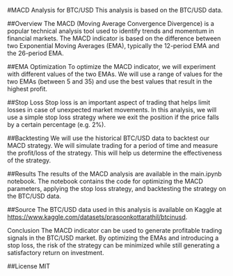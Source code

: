 #MACD Analysis for BTC/USD
This analysis is based on the BTC/USD data.

##Overview
The MACD (Moving Average Convergence Divergence) is a popular technical analysis tool used to identify trends and momentum in financial markets. The MACD indicator is based on the difference between two Exponential Moving Averages (EMA), typically the 12-period EMA and the 26-period EMA.

##EMA Optimization
To optimize the MACD indicator, we will experiment with different values of the two EMAs. We will use a range of values for the two EMAs (between 5 and 35) and use the best values that result in the highest profit.

##Stop Loss
Stop loss is an important aspect of trading that helps limit losses in case of unexpected market movements. In this analysis, we will use a simple stop loss strategy where we exit the position if the price falls by a certain percentage (e.g. 2%).

##Backtesting
We will use the historical BTC/USD data to backtest our MACD strategy. We will simulate trading for a period of time and measure the profit/loss of the strategy. This will help us determine the effectiveness of the strategy.

##Results
The results of the MACD analysis are available in the main.ipynb notebook. The notebook contains the code for optimizing the MACD parameters, applying the stop loss strategy, and backtesting the strategy on the BTC/USD data.

##Source
The BTC/USD data used in this analysis is available on Kaggle at https://www.kaggle.com/datasets/prasoonkottarathil/btcinusd.

Conclusion
The MACD indicator can be used to generate profitable trading signals in the BTC/USD market. By optimizing the EMAs and introducing a stop loss, the risk of the strategy can be minimized while still generating a satisfactory return on investment.

##License
MIT
